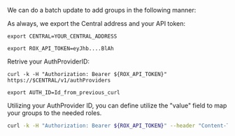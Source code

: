 We can do a batch update to add groups in the following manner:


As always, we  export the Central address and your API token:
```
export CENTRAL=YOUR_CENTRAL_ADDRESS
```
```
export ROX_API_TOKEN=eyJhb....BlAh
```
Retrive your AuthProviderID:
```
curl -k -H "Authorization: Bearer ${ROX_API_TOKEN}" https://$CENTRAL/v1/authProviders
```
```
export AUTH_ID=Id_from_previous_curl
```


Utilizing your AuthProvider ID, you can define utilize the "value" field to map your groups to the needed roles. 
```bash
curl -k -H "Authorization: Bearer ${ROX_API_TOKEN}" --header "Content-Type: application/json" -X POST "https://$CENTRAL/v1/groupsbatch" -d '{ "requiredGroups": [{"props":{"id":"","authProviderId":"$AUTH_ID","key":"groups","value":"LDAP_Analyst_Group"},"roleName":"Analyst"},{"props":{"id":"","authProviderId":"$AUTH_ID","key":"groups","value":"LDAP_Analyst_Group_2"},"roleName":"Analyst"}]}'
```

